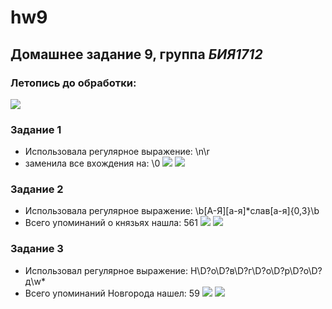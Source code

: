 # hw9
## Домашнее задание 9, группа *БИЯ1712*
### Летопись до обработки:
![](https://pp.userapi.com/c846420/v846420206/65ed4/6RHVxR-a3m0.jpg)
### Задание 1
* Использовала регулярное выражение: \n\r 
* заменила все вхождения на: \0
![](https://pp.userapi.com/c846017/v846017206/66dfd/mcXgsLTHOMY.jpg)
![](https://pp.userapi.com/c840336/v840336206/8bde1/xIpjHmWehAM.jpg)
### Задание 2
* Использовала регулярное выражение: \b[А-Я][а-я]*слав[а-я]{0,3}\b
* Всего упоминаний о князьях нашла: 561
![](https://pp.userapi.com/c846120/v846120206/66f04/xROsCqv7SIQ.jpg)
![](https://pp.userapi.com/c824700/v824700206/160700/UZXvoo0aAmo.jpg)
### Задание 3
* Использовал регулярное выражение: Н\D?о\D?в\D?г\D?о\D?р\D?о\D?д\w*
* Всего упоминаний Новгорода нашел: 59
![](https://pp.userapi.com/c824601/v824601206/158b26/z0a0Kt7-TgM.jpg)
![](https://pp.userapi.com/c846322/v846322206/66578/EZYdHkeIM4w.jpg)
